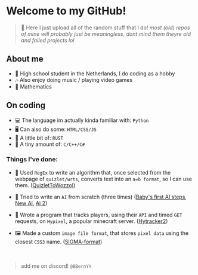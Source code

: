 # Welcome to my GitHub!
> 🤔 Here I just upload all of the random stuff that I do!
> *most (old) repos of mine will probably just be meaningless, dont mind them theyre old and failed projects lol*

## About me
- 🏫 High school student in the Netherlands, I do coding as a hobby
- 🎶 Also enjoy doing music / playing video games
- 🔭 Mathematics

## On coding
- 💻 The language im actually kinda familiar with: `Python`
- 🖥 Can also do some: `HTML/CSS/JS`
- 🦀 A little bit of: `RUST`
- 🤖 A tiny amount of: `C/C++/C#`

### Things I've done:
- 💬 Used `RegEx` to write an algorithm that, once selected from the webpage of `quizlet/wrts`, converts text into an `a=b format`, so I can use them. ([QuizletToWozzol](../../../QuizletToWozzol))
  
- 🤖 Tried to write an `AI` from scratch (three times) ([Baby's first AI steps](../../../baby-his-first-ai-steps), [New AI](../../../newAI), [Ai 2](../../../ai2))
  
- 🔎 Wrote a program that tracks players, using their `API` and timed `GET` requests, on `Hypixel`, a popular minecraft server. ([Hytracker2](../../../HyTracker2))

- 🖼️ Made a custom `image file format`, that stores `pixel data` using the closest `CSS3` name. ([SIGMA-format](../../../SIGMA-format))
<br><br><br>
> add me on discord! `@BBernYY`
